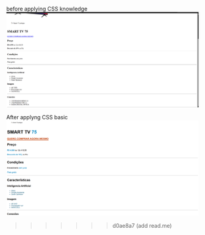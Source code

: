 
before applying CSS knowledge
![BEFORE](store/image.png)




After applyng CSS basic
![AFTER](store/appyCSS.png)
>>>>>>> d0ae8a7 (add read.me)
